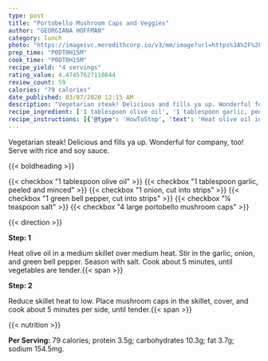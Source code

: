 ```yaml
---
type: post
title: "Portobello Mushroom Caps and Veggies"
author: "GEORGIANA HOFFMAN"
category: lunch
photo: "https://imagesvc.meredithcorp.io/v3/mm/image?url=https%3A%2F%2Fimages.media-allrecipes.com%2Fuserphotos%2F8397608.jpg"
prep_time: "P0DT0H15M"
cook_time: "P0DT0H15M"
recipe_yield: "4 servings"
rating_value: 4.47457627118644
review_count: 59
calories: "79 calories"
date_published: 03/07/2020 12:15 AM
description: "Vegetarian steak! Delicious and fills ya up. Wonderful for company, too! Serve with rice and soy sauce."
recipe_ingredient: ['1 tablespoon olive oil', '1 tablespoon garlic, peeled and minced', '1 onion, cut into strips', '1 green bell pepper, cut into strips', '¼ teaspoon salt', '4 large portobello mushroom caps']
recipe_instructions: [{'@type': 'HowToStep', 'text': 'Heat olive oil in a medium skillet over medium heat. Stir in the garlic, onion, and green bell pepper. Season with salt. Cook about 5 minutes, until vegetables are tender.\n'}, {'@type': 'HowToStep', 'text': 'Reduce skillet heat to low. Place mushroom caps in the skillet, cover, and cook about 5 minutes per side, until tender.\n'}]
---
```


Vegetarian steak! Delicious and fills ya up. Wonderful for company, too! Serve with rice and soy sauce. 

{{< boldheading >}}

{{< checkbox "1 tablespoon olive oil" >}}
{{< checkbox "1 tablespoon garlic, peeled and minced" >}}
{{< checkbox "1  onion, cut into strips" >}}
{{< checkbox "1  green bell pepper, cut into strips" >}}
{{< checkbox "¼ teaspoon salt" >}}
{{< checkbox "4  large portobello mushroom caps" >}}


{{< direction >}}

**Step: 1**

Heat olive oil in a medium skillet over medium heat. Stir in the garlic, onion, and green bell pepper. Season with salt. Cook about 5 minutes, until vegetables are tender.{{< span >}}

**Step: 2**

Reduce skillet heat to low. Place mushroom caps in the skillet, cover, and cook about 5 minutes per side, until tender.{{< span >}}

{{< nutrition >}}

**Per Serving:** 79 calories; protein 3.5g; carbohydrates 10.3g; fat 3.7g; sodium 154.5mg.